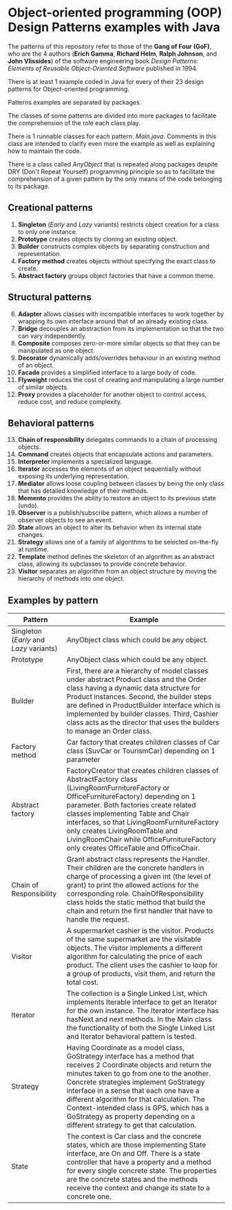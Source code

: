 # Object-oriented programming (OOP) Design Patterns examples with Java
The patterns of this repository refer to those of the **Gang of Four (GoF)**, who are the 4 authors (**Erich Gamma**, **Richard Helm**, **Ralph Johnson**, and **John Vlissides**) of the software engineering book *Design Patterns: Elements of Reusable Object-Oriented Software* published in 1994.

There is at least 1 example coded in Java for every of their 23 design patterns for Object-oriented programming.

Patterns examples are separated by packages.

The classes of some patterns are divided into more packages to facilitate the comprehension of the role each class play.

There is 1 runnable classes for each pattern: *Main.java*. Comments in this class are intended to clarify even more the example as well as explaining how to maintain the code.

There is a class called *AnyObject* that is repeated along packages despite DRY (Don't Repeat Yourself) programming principle so as to facilitate the comprehension of a given pattern by the only means of the code belonging to its package.
## Creational patterns
1) **Singleton** (*Early* and *Lazy* variants) restricts object creation for a class to only one instance.
2) **Prototype** creates objects by cloning an existing object.
3) **Builder** constructs complex objects by separating construction and representation.
4) **Factory method** creates objects without specifying the exact class to create.
5) **Abstract factory** groups object factories that have a common theme.
## Structural patterns
6) **Adapter** allows classes with incompatible interfaces to work together by wrapping its own interface around that of an already existing class.
7) **Bridge** decouples an abstraction from its implementation so that the two can vary independently.
8) **Composite** composes zero-or-more similar objects so that they can be manipulated as one object.
9) **Decorator** dynamically adds/overrides behaviour in an existing method of an object.
10) **Facade** provides a simplified interface to a large body of code.
11) **Flyweight** reduces the cost of creating and manipulating a large number of similar objects.
12) **Proxy** provides a placeholder for another object to control access, reduce cost, and reduce complexity.
## Behavioral patterns
13) **Chain of responsibility** delegates commands to a chain of processing objects.
14) **Command** creates objects that encapsulate actions and parameters.
15) **Interpreter** implements a specialized language.
16) **Iterator** accesses the elements of an object sequentially without exposing its underlying representation.
17) **Mediator** allows loose coupling between classes by being the only class that has detailed knowledge of their methods.
18) **Memento** provides the ability to restore an object to its previous state (undo).
19) **Observer** is a publish/subscribe pattern, which allows a number of observer objects to see an event.
20) **State** allows an object to alter its behavior when its internal state changes.
21) **Strategy** allows one of a family of algorithms to be selected on-the-fly at runtime.
22) **Template** method defines the skeleton of an algorithm as an abstract class, allowing its subclasses to provide concrete behavior.
23) **Visitor** separates an algorithm from an object structure by moving the hierarchy of methods into one object.

## Examples by pattern
|Pattern|Example|
|----------------|-------------------------------|
|Singleton (*Early* and *Lazy* variants)|AnyObject class which could be any object.|
|Prototype|AnyObject class which could be any object.|
|Builder|First, there are a hierarchy of model classes under abstract Product class and the Order class having a dynamic data structure for Product instances. Second, the builder steps are defined in ProductBuilder interface which is implemented by builder classes. Third, Cashier class acts as the director that uses the builders to manage an Order class.|
|Factory method|Car factory that creates children classes of Car class (SuvCar or TourismCar) depending on 1 parameter|
|Abstract factory|FactoryCreator that creates children classes of AbstractFactory class (LivingRoomFurnitureFactory or OfficeFurnitureFactory) depending on 1 parameter. Both factories create related classes implementing Table and Chair interfaces, so that LivingRoomFurnitureFactory only creates LivingRoomTable and LivingRoomChair while OfficeFurnitureFactory only creates OfficeTable and OfficeChair.|
|Chain of Responsibility|Grant abstract class represents the Handler. Their children are the concrete handlers in charge of processing a given int (the level of grant) to print the allowed actions for the corresponding role. ChainOfResponsibility class holds the static method that build the chain and return the first handler that have to handle the request.|
|Visitor|A supermarket cashier is the visitor. Products of the same supermarket are the visitable objects. The visitor implements a different algorithm for calculating the price of each product. The client uses the cashier to loop for a group of products, visit them, and return the total cost.|
|Iterator|The collection is a Single Linked List, which implements Iterable interface to get an Iterator for the own instance. The Iterator interface has hasNext and next methods. In the Main class the functionality of both the Single Linked List and Iterator behavioral pattern is tested.|
|Strategy|Having Coordinate as a model class, GoStrategy interface has a method that receives 2 Coordinate objects and return the minutes taken to go from one to the another. Concrete strategies implement GoStrategy interface in a sense that each one have a different algorithm for that calculation. The Context-intended class is GPS, which has a GoStrategy as property depending on a different strategy to get that calculation.|
|State|The context is Car class and the concrete states, which are those implementing State interface, are On and Off. There is a state controller that have a property and a method for every single concrete state. The properties are the concrete states and the methods receive the context and change its state to a concrete one.|